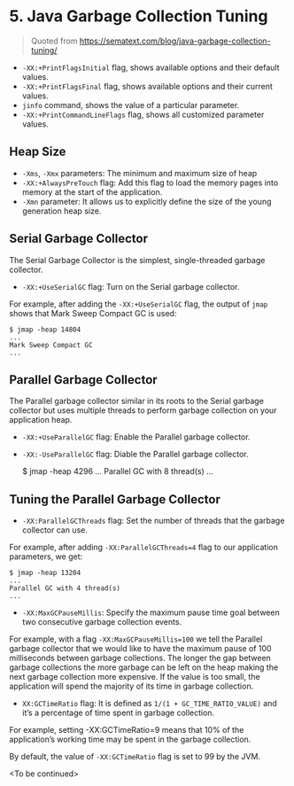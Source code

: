 # 5. Java Garbage Collection Tuning

> Quoted from <https://sematext.com/blog/java-garbage-collection-tuning/>

*   `-XX:+PrintFlagsInitial` flag, shows available options and their default values.
*   `-XX:+PrintFlagsFinal` flag, shows available options and their current values.
*   `jinfo` command, shows the value of a particular parameter.
*   `-XX:+PrintCommandLineFlags` flag, shows all customized parameter values.

## Heap Size

*   `-Xms`, `-Xmx` parameters: The minimum and maximum size of heap
*   `-XX:+AlwaysPreTouch` flag: Add this flag to load the memory pages into memory at the start of the application.
*   `-Xmn` parameter: It allows us to explicitly define the size of the young generation heap size.

## Serial Garbage Collector

The Serial Garbage Collector is the simplest, single-threaded garbage collector.

*   `-XX:+UseSerialGC` flag: Turn on the Serial garbage collector.

For example, after adding the  `-XX:+UseSerialGC` flag, the output of `jmap` shows that Mark Sweep Compact GC is used:

    $ jmap -heap 14804
    ...
    Mark Sweep Compact GC
    ...

## Parallel Garbage Collector

The Parallel garbage collector similar in its roots to the Serial garbage collector but uses multiple threads to perform garbage collection on your application heap.

*   `-XX:+UseParallelGC` flag: Enable the Parallel garbage collector.
*   `-XX:-UseParallelGC` flag: Diable the Parallel garbage collector.

    \$ jmap -heap 4296
    ...
    Parallel GC with 8 thread(s)
    ...

## Tuning the Parallel Garbage Collector

*   `-XX:ParallelGCThreads` flag: Set the number of threads that the garbage collector can use.

For example, after adding `-XX:ParallelGCThreads=4` flag to our application parameters, we get:

    $ jmap -heap 13204
    ...
    Parallel GC with 4 thread(s)
    ...

*   `-XX:MaxGCPauseMillis`: Specify the maximum pause time goal between two consecutive garbage collection events.

For example, with a flag `-XX:MaxGCPauseMillis=100` we tell the Parallel garbage collector that we would like to have the maximum pause of 100 milliseconds between garbage collections. The longer the gap between garbage collections the more garbage can be left on the heap making the next garbage collection more expensive. If the value is too small, the application will spend the majority of its time in garbage collection.

*   `XX:GCTimeRatio` flag: It is defined as `1/(1 + GC_TIME_RATIO_VALUE)` and it’s a percentage of time spent in garbage collection.

For example, setting -XX\:GCTimeRatio=9 means that 10% of the application’s working time may be spent in the garbage collection.

By default, the value of `-XX:GCTimeRatio` flag is set to 99 by the JVM.

&lt;To be continued&gt;